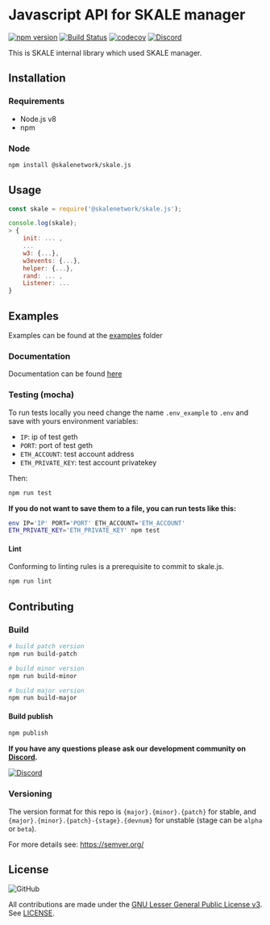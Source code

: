 # Javascript API for SKALE manager

[![npm version](https://badge.fury.io/js/%40skalenetwork%2Fskale.js.svg)](https://badge.fury.io/js/%40skalenetwork%2Fskale.js)
[![Build Status](https://travis-ci.com/skalenetwork/skale.js.svg?token=VyxyB39zs82QAe5RAZya&branch=develop)](https://travis-ci.com/skalenetwork/skale.js)
[![codecov](https://codecov.io/gh/skalenetwork/skale.js/branch/develop/graph/badge.svg?token=fZeTTl2yaf)](https://codecov.io/gh/skalenetwork/skale.js)
[![Discord](https://img.shields.io/discord/534485763354787851.svg)](https://discord.gg/vvUtWJB)

This is SKALE internal library which used SKALE manager.

## Installation
### Requirements
- Node.js v8
- npm
### Node

```bash
npm install @skalenetwork/skale.js
```

## Usage
```js
const skale = require('@skalenetwork/skale.js');

console.log(skale);
> {
    init: ... ,
    ...
    w3: {...},
    w3events: {...},
    helper: {...},
    rand: ... ,
    Listener: ... 
}
```

## Examples

Examples can be found at the [examples](https://github.com/skalenetwork/skale.js/tree/develop/examples) folder

### Documentation

Documentation can be found [here]()

### Testing (mocha)

To run tests locally you need change the name `.env_example` to `.env`
and save with yours environment variables:
* `IP`: ip of test geth
* `PORT`: port of test geth
* `ETH_ACCOUNT`: test account address
* `ETH_PRIVATE_KEY`: test account privatekey
 
Then:
```bash
npm run test
```

**If you do not want to save them to a file, you can run tests like
this:**
```bash
env IP='IP' PORT='PORT' ETH_ACCOUNT='ETH_ACCOUNT' 
ETH_PRIVATE_KEY='ETH_PRIVATE_KEY' npm test
```

#### Lint

Conforming to linting rules is a prerequisite to commit to skale.js.

```bash
npm run lint
```

## Contributing

### Build

```bash
# build patch version
npm run build-patch

# build minor version
npm run build-minor

# build major version
npm run build-major
```

#### Build publish

```bash
npm publish
```

**If you have any questions please ask our development community on 
[Discord](https://discord.gg/vvUtWJB).**

[![Discord](https://img.shields.io/discord/534485763354787851.svg)](https://discord.gg/vvUtWJB)

### Versioning

The version format for this repo is `{major}.{minor}.{patch}` for stable, and `{major}.{minor}.{patch}-{stage}.{devnum}` for unstable (stage can be `alpha` or `beta`).

For more details see: https://semver.org/

## License

![GitHub](https://img.shields.io/github/license/skalenetwork/skale.js.svg)

All contributions are made under the [GNU Lesser General Public License v3](https://www.gnu.org/licenses/lgpl-3.0.en.html). See [LICENSE](LICENSE).
